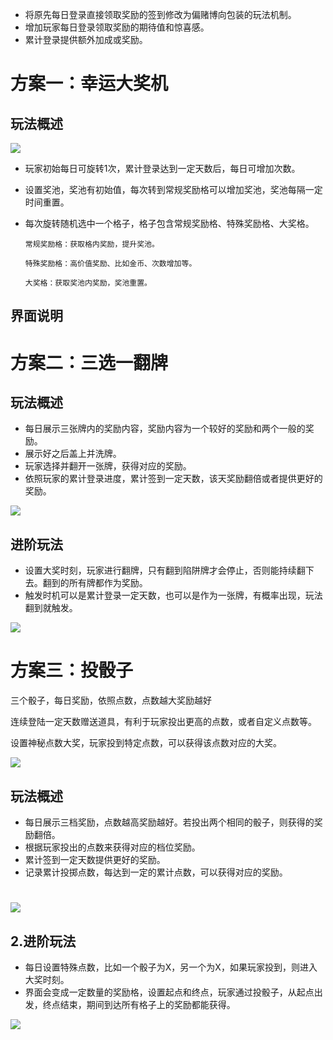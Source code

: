 + 将原先每日登录直接领取奖励的签到修改为偏赌博向包装的玩法机制。
+ 增加玩家每日登录领取奖励的期待值和惊喜感。
+ 累计登录提供额外加成或奖励。

# 方案一：幸运大奖机
## 玩法概述
![](https://cdn.nlark.com/yuque/0/2024/png/43554293/1735202450979-73f3a7ec-ea00-4c1f-9862-4fd16078bb38.png)

+ 玩家初始每日可旋转1次，累计登录达到一定天数后，每日可增加次数。
+ 设置奖池，奖池有初始值，每次转到常规奖励格可以增加奖池，奖池每隔一定时间重置。
+ 每次旋转随机选中一个格子，格子包含常规奖励格、特殊奖励格、大奖格。

      常规奖励格：获取格内奖励，提升奖池。

      特殊奖励格：高价值奖励、比如金币、次数增加等。

      大奖格：获取奖池内奖励，奖池重置。

## 界面说明
# 方案二：三选一翻牌
## 玩法概述
+ 每日展示三张牌内的奖励内容，奖励内容为一个较好的奖励和两个一般的奖励。
+ 展示好之后盖上并洗牌。
+ 玩家选择并翻开一张牌，获得对应的奖励。
+ 依照玩家的累计登录进度，累计签到一定天数，该天奖励翻倍或者提供更好的奖励。

![](https://cdn.nlark.com/yuque/0/2024/png/43554293/1735560085501-0f4d659f-61d0-4e56-99ec-09c1abb98e3c.png)

## 进阶玩法
+ 设置大奖时刻，玩家进行翻牌，只有翻到陷阱牌才会停止，否则能持续翻下去。翻到的所有牌都作为奖励。
+ 触发时机可以是累计登录一定天数，也可以是作为一张牌，有概率出现，玩法翻到就触发。

![](https://cdn.nlark.com/yuque/0/2025/png/43554293/1735796700584-d17c1c35-30ea-4764-920b-ddf9fb3de8f9.png)

# 方案三：投骰子
三个骰子，每日奖励，依照点数，点数越大奖励越好

连续登陆一定天数赠送道具，有利于玩家投出更高的点数，或者自定义点数等。

设置神秘点数大奖，玩家投到特定点数，可以获得该点数对应的大奖。

![](https://cdn.nlark.com/yuque/0/2025/jpeg/43554293/1736414134921-b123bc51-61d4-450c-a35d-c4cff5f4431c.jpeg)

## 玩法概述
+ 每日展示三档奖励，点数越高奖励越好。若投出两个相同的骰子，则获得的奖励翻倍。
+ 根据玩家投出的点数来获得对应的档位奖励。
+ 累计签到一定天数提供更好的奖励。
+ 记录累计投掷点数，每达到一定的累计点数，可以获得对应的奖励。

# ![](https://cdn.nlark.com/yuque/0/2025/png/43554293/1735795492885-b9a3c6d3-7e32-4d46-bc5b-505cd2e120b9.png)
## 2.进阶玩法
+ 每日设置特殊点数，比如一个骰子为X，另一个为X，如果玩家投到，则进入大奖时刻。
+ 界面会变成一定数量的奖励格，设置起点和终点，玩家通过投骰子，从起点出发，终点结束，期间到达所有格子上的奖励都能获得。

![](https://cdn.nlark.com/yuque/0/2025/png/43554293/1735796008867-0dd06863-0ff1-43eb-ab60-d3bb5a00a14b.png)

